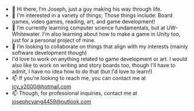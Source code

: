 - 👋 Hi there, I’m Joseph, just a guy making his way through life.
- 👀 I'm interested in a variety of things; Those things include: Board games, video games, reading, art, and game development!
- 🌱 I’m currently learning computer science fundamentals, but at UW-Whitewater. I'm also learning about how to make a game in Unity too, just for a personal project of mine.
- 💞️ I’m looking to collaborate on things that align with my interests (mainly software development though)
- I'd love to work on anything related to game development or art. I would also like to work on writing and story boards too, though I'll have to admit, I have no idea how to do that (but I'd love to learn!)
- 📫 If you're looking to reach me, you can contact me at jcy_y2000@hotmail.com
- 📫 Though, for professional inquiries, contact me at josephcyang4459@outlook.com

<!---
jcy2000/jcy2000 is a ✨ special ✨ repository because its `README.md` (this file) appears on your GitHub profile.
You can click the Preview link to take a look at your changes.
--->
